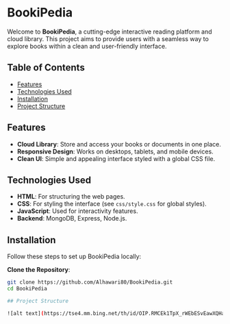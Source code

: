 # BookiPedia

Welcome to **BookiPedia**, a cutting-edge interactive reading platform and cloud library. This project aims to provide users with a seamless way to explore books within a clean and user-friendly interface.

## Table of Contents
- [Features](#features)
- [Technologies Used](#technologies-used)
- [Installation](#installation)
- [Project Structure](#Project-Structure)

## Features
- **Cloud Library**: Store and access your books or documents in one place.
- **Responsive Design**: Works on desktops, tablets, and mobile devices.
- **Clean UI**: Simple and appealing interface styled with a global CSS file.

## Technologies Used
- **HTML**: For structuring the web pages.
- **CSS**: For styling the interface (see `css/style.css` for global styles).
- **JavaScript**: Used for interactivity features.
- **Backend**:  MongoDB, Express, Node.js.

## Installation
Follow these steps to set up BookiPedia locally:

  **Clone the Repository**:
   ```bash
   git clone https://github.com/Alhawari80/BookiPedia.git
   cd BookiPedia

## Project Structure

![alt text](https://tse4.mm.bing.net/th/id/OIP.RMCEk1TpX_rWEbESvEawXQHaFx?rs=1&pid=ImgDetMain&o=7&rm=3)









